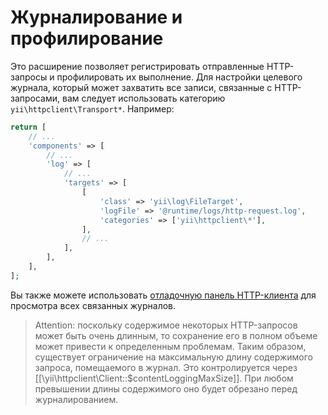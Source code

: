 Журналирование и профилирование
=====================

Это расширение позволяет регистрировать отправленные HTTP-запросы и профилировать их выполнение.
Для настройки целевого журнала, который может захватить все записи, связанные с HTTP-запросами, вам следует 
использовать категорию `yii\httpclient\Transport*`. Например:

```php
return [
    // ...
    'components' => [
        // ...
        'log' => [
            // ...
            'targets' => [
                [
                    'class' => 'yii\log\FileTarget',
                    'logFile' => '@runtime/logs/http-request.log',
                    'categories' => ['yii\httpclient\*'],
                ],
                // ...
            ],
        ],
    ],
];
```

Вы также можете использовать [отладочную панель HTTP-клиента](topics-debug.md) для просмотра всех связанных журналов.

> Attention: поскольку содержимое некоторых HTTP-запросов может быть очень длинным, то сохранение его в полном объеме 
  может привести к определенным проблемам. Таким образом, существует ограничение на максимальную длину содержимого запроса,
  помещаемого в журнал. Это контролируется через [[\yii\httpclient\Client::$contentLoggingMaxSize]].
  При любом превышении длины содержимого оно будет обрезано перед журналированием.

